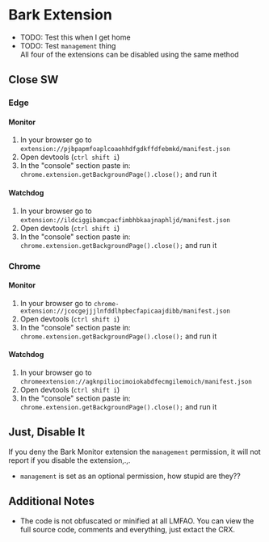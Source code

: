 # Bark Extension
- TODO: Test this when I get home
- TODO: Test `management` thing\
All four of the extensions can be disabled using the same method

## Close SW
### Edge
#### Monitor
1. In your browser go to `extension://pjbpapmfoaplcoaohhdfgdkffdfebmkd/manifest.json`
2. Open devtools (`ctrl shift i`)
3. In the "console" section paste in: `chrome.extension.getBackgroundPage().close();` and run it

#### Watchdog
1. In your browser go to `extension://ildciggibamcpacfimbhbkaajnaphljd/manifest.json`
2. Open devtools (`ctrl shift i`)
3. In the "console" section paste in: `chrome.extension.getBackgroundPage().close();` and run it

### Chrome
#### Monitor
1. In your browser go to `chrome-extension://jcocgejjjlnfddlhpbecfapicaajdibb/manifest.json`
2. Open devtools (`ctrl shift i`)
3. In the "console" section paste in: `chrome.extension.getBackgroundPage().close();` and run it

#### Watchdog
1. In your browser go to `chromeextension://agknpiliocimoiokabdfecmgilemoich/manifest.json`
2. Open devtools (`ctrl shift i`)
3. In the "console" section paste in: `chrome.extension.getBackgroundPage().close();` and run it

## Just, Disable It
If you deny the Bark Monitor extension the `management` permission, it will not report if you disable the extension,.,.
- `management` is set as an optional permission, how stupid are they??

## Additional Notes
- The code is not obfuscated or minified at all LMFAO. You can view the full source code, comments and everything, just extact the CRX.
